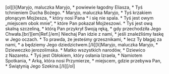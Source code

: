 [ol][li]Maryjo, maluczka Maryjo, * powiewie łagodny Eliasza, * Tyś tchnieniem Ducha Bożego. * Maryjo, maluczka Maryjo, * Tyś krzakiem płonącym Mojżesza, * który nosi Pana * i się nie spala. * Tyś jest owym „miejscem obok mnie”, * które Pan pokazał Mojżeszowi. * Tyś jest ową skalną szczeliną, * którą Pan przykrył Swoją ręką, * gdy przechodziła Jego Chwała.[br/][em]Ref.[/em] Niechaj Pan idzie z nami, * jeśli znaleźliśmy łaskę w Jego oczach. * To prawda, że jesteśmy grzesznikami, * lecz Ty błagaj za nami, * a będziemy Jego dziedzictwem.[/li][li]Maryjo, maluczka Maryjo, * Dzieweczko jerozolimska. * Matko wszystkich narodów, * Dziewico z Nazaretu. * Tyś jest Obłokiem, który osłania Izraela, * Namiotem Spotkania, * Arką, która nosi Przymierze, * miejscem, gdzie przebywa Pan, * Świątynią Jego Szekina.[/li][/ol]